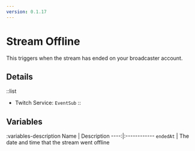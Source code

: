 ```yaml
---
version: 0.1.17
---
```


# Stream Offline
This triggers when the stream has ended on your broadcaster account.

## Details
::list
- Twitch Service: `EventSub`
::

## Variables
:variables-description
Name | Description
----:|:------------
`endedAt` | The date and time that the stream went offline